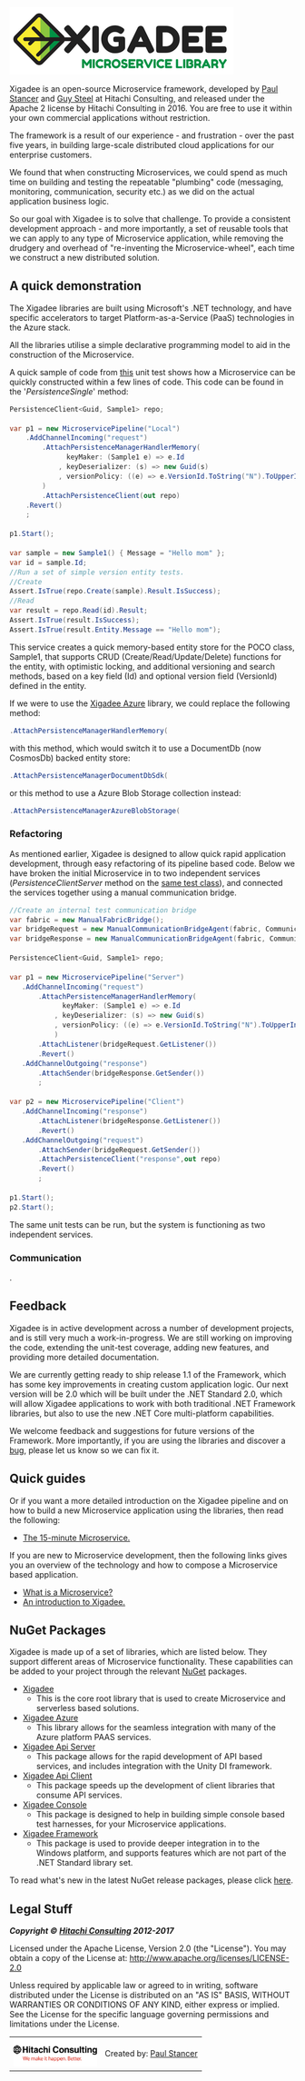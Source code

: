 ![Xigadee](/docs/X2a.png)

Xigadee is an open-source Microservice framework, developed by [Paul Stancer](https://github.com/paulstancer) and [Guy Steel](https://github.com/guysteel) at Hitachi Consulting, and released under the Apache 2 license by Hitachi Consulting in 2016. You are free to use it within your own commercial applications without restriction. 

The framework is a result of our experience - and frustration - over the past five years, in building large-scale distributed cloud applications for our enterprise customers.

We found that when constructing Microservices, we could spend as much time on building and testing the repeatable "plumbing" code (messaging, monitoring, communication, security etc.) as we did on the actual application business logic. 

So our goal with Xigadee is to solve that challenge. To provide a consistent development approach - and more importantly, a set of reusable tools that we can apply to any type of Microservice application, while removing the drudgery and overhead of "re-inventing the Microservice-wheel", each time we construct a new distributed solution.

## A quick demonstration

The Xigadee libraries are built using Microsoft's .NET technology, and have specific accelerators to target Platform-as-a-Service (PaaS) technologies in the Azure stack.

All the libraries utilise a simple declarative programming model to aid in the construction of the Microservice. 

A quick sample of code from [this](Src/Test/Test.Xigadee/Samples/PersistenceLocal.cs) unit test shows how a Microservice can be quickly constructed within a few lines of code. This code can be found in the '_PersistenceSingle_' method:
```C#
PersistenceClient<Guid, Sample1> repo;

var p1 = new MicroservicePipeline("Local")
    .AddChannelIncoming("request")
        .AttachPersistenceManagerHandlerMemory(
              keyMaker: (Sample1 e) => e.Id
            , keyDeserializer: (s) => new Guid(s)
            , versionPolicy: ((e) => e.VersionId.ToString("N").ToUpperInvariant(), (e) => e.VersionId = Guid.NewGuid(), true)
        )
        .AttachPersistenceClient(out repo)
    .Revert()
    ;

p1.Start();

var sample = new Sample1() { Message = "Hello mom" };
var id = sample.Id;
//Run a set of simple version entity tests.
//Create
Assert.IsTrue(repo.Create(sample).Result.IsSuccess);
//Read
var result = repo.Read(id).Result;
Assert.IsTrue(result.IsSuccess);
Assert.IsTrue(result.Entity.Message == "Hello mom");
```
This service creates a quick memory-based entity store for the POCO class, Sample1, that supports CRUD (Create/Read/Update/Delete) functions for the entity, with optimistic locking, and additional versioning and search methods, based on a key field (Id) and optional version field (VersionId) defined in the entity. 

If we were to use the [Xigadee Azure](Src/Xigadee.Azure/_docs/Introduction.md) library, we could replace the following method:
```C#
.AttachPersistenceManagerHandlerMemory(
```
with this method, which would switch it to use a DocumentDb (now CosmosDb) backed entity store:
```C#
.AttachPersistenceManagerDocumentDbSdk(
```                       
or this method to use a Azure Blob Storage collection instead:
 ```C#
.AttachPersistenceManagerAzureBlobStorage(
```
### Refactoring
As mentioned earlier, Xigadee is designed to allow quick rapid application development, through easy refactoring of its pipeline based code. Below we have broken the initial Microservice in to two independent services (_PersistenceClientServer_ method on the [same test class](Src/Test/Test.Xigadee/Samples/PersistenceLocal.cs)), and connected the services together using a manual communication bridge. 
 ```C#
//Create an internal test communication bridge
var fabric = new ManualFabricBridge();
var bridgeRequest = new ManualCommunicationBridgeAgent(fabric, CommunicationBridgeMode.RoundRobin);
var bridgeResponse = new ManualCommunicationBridgeAgent(fabric, CommunicationBridgeMode.Broadcast);

PersistenceClient<Guid, Sample1> repo;

var p1 = new MicroservicePipeline("Server")
    .AddChannelIncoming("request")
        .AttachPersistenceManagerHandlerMemory(
              keyMaker: (Sample1 e) => e.Id
            , keyDeserializer: (s) => new Guid(s)
            , versionPolicy: ((e) => e.VersionId.ToString("N").ToUpperInvariant(), (e) => e.VersionId = Guid.NewGuid(), true)
            )
        .AttachListener(bridgeRequest.GetListener())
        .Revert()
    .AddChannelOutgoing("response")
        .AttachSender(bridgeResponse.GetSender())
        ;

var p2 = new MicroservicePipeline("Client")
    .AddChannelIncoming("response")
        .AttachListener(bridgeResponse.GetListener())
        .Revert()
    .AddChannelOutgoing("request")
        .AttachSender(bridgeRequest.GetSender())
        .AttachPersistenceClient("response",out repo)
        .Revert()
        ;

p1.Start();
p2.Start();
 ```
 The same unit tests can be run, but the system is functioning as two independent services.
### Communication

.

## Feedback
Xigadee is in active development across a number of development projects, and is still very much a work-in-progress. We are still working on improving the code, extending the unit-test coverage, adding new features, and providing more detailed documentation.

We are currently getting ready to ship release 1.1 of the Framework, which has some key improvements in creating custom application logic. Our next version will be 2.0 which will be built under the .NET Standard 2.0, which will allow Xigadee applications to work with both traditional .NET Framework libraries, but also to use the new .NET Core multi-platform capabilities.

 We welcome feedback and suggestions for future versions of the Framework. More importantly, if you are using the libraries and discover a [bug](https://github.com/xigadee/Microservice/issues/new), please let us know so we can fix it.

## Quick guides
Or if you want a more detailed introduction on the Xigadee pipeline and on how to build a new Microservice application using the libraries, then read the following:
* [The 15-minute Microservice.](Src/Xigadee.Platform/_Docs/fifteenminuteMicroservice.md)

If you are new to Microservice development, then the following links gives you an overview of the technology and how to compose a Microservice based application.
* [What is a Microservice?](Src/Xigadee.Platform/_Docs/WhatIsAMicroservice.md)
* [An introduction to Xigadee.](Src/Xigadee.Platform/_Docs/Introduction.md)

## NuGet Packages

Xigadee is made up of a set of libraries, which are listed below. They support different areas of Microservice functionality. These capabilities can be added to your project through the relevant [NuGet](https://www.nuget.org/packages?q=Tags%3A%22Xigadee%22) packages. 

* [Xigadee](Src/Xigadee.Platform/_Docs/Introduction.md) 
	- This is the core root library that is used to create Microservice and serverless based solutions. 
* [Xigadee Azure](Src/Xigadee.Azure/_docs/Introduction.md) 
	- This library allows for the seamless integration with many of the Azure platform PAAS services.
* [Xigadee Api Server](Src/Xigadee.Api.Server/_docs/Introduction.md)
	- This package allows for the rapid development of API based services, and includes integration with the Unity DI framework.
* [Xigadee Api Client](Src/Xigadee.Api.Client/_docs/Introduction.md)
	- This package speeds up the development of client libraries that consume API services.
* [Xigadee Console](Src/Xigadee.Console/_docs/Introduction.md)
	- This package is designed to help in building simple console based test harnesses, for your Microservice applications.
* [Xigadee Framework](Src/Xigadee.Framework/_docs/Introduction.md)
	- This package is used to provide deeper integration in to the Windows platform, and supports features which are not part of the .NET Standard library set.

To read what's new in the latest NuGet release packages, please click [here](/docs/whatsnew.md).

## Legal Stuff

_**Copyright © [Hitachi Consulting](http://www.hitachiconsulting.com) 2012-2017**_

Licensed under the Apache License, Version 2.0 (the "License").
You may obtain a copy of the License at: http://www.apache.org/licenses/LICENSE-2.0
 
Unless required by applicable law or agreed to in writing, software distributed under the License is distributed on an "AS IS" BASIS, WITHOUT WARRANTIES OR CONDITIONS OF ANY KIND, either express or implied.
See the License for the specific language governing permissions and limitations under the License.


<table><tr> 
<td><a href="http://www.hitachiconsulting.com"><img src="docs/hitachi.png" alt="Hitachi Consulting" height="50"/></a></td>   
<td>Created by: <a href="http://github.com/paulstancer">Paul Stancer</a></td>
</tr></table>

